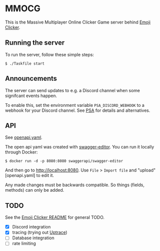 # MMOCG

This is the Massive Multiplayer Online Clicker Game server behind [Emoji Clicker].


## Running the server

To run the server, follow these simple steps:

```shell
$ ./Taskfile start
```


## Announcements

The server can send updates to e.g. a Discord channel when some signifcant events happen.

To enable this, set the environment variable `PSA_DISCORD_WEBHOOK` to a webhook for your Discord channel. See [PSA] for details and alternatives.

## API

See [openapi.yaml](server/openapi.yaml).

The open api yaml was created with [swagger-editor]. You can run it locally through Docker:

```shell
$ docker run -d -p 8080:8080 swaggerapi/swagger-editor
```

And then go to <http://localhost:8080>. Use `File` > `Import file` and "upload" [openapi.yaml] to edit it.

Any made changes must be backwards compatible. So things (fields, methods) can only be added.


## TODO

See the [Emoji Clicker README] for general TODO.

- [x] Discord integration
- [x] tracing (trying out [Uptrace])
- [ ] Database integration
- [ ] rate limiting

[Emoji Clicker]: https://github.com/fabjan/emoji-clicker
[Emoji Clicker README]: https://github.com/fabjan/emoji-clicker/main/README.md
[swagger-editor]: https://github.com/swagger-api/swagger-editor
[Uptrace]: https://uptrace.dev/
[PSA]: https://github.com/fabjan/psa
